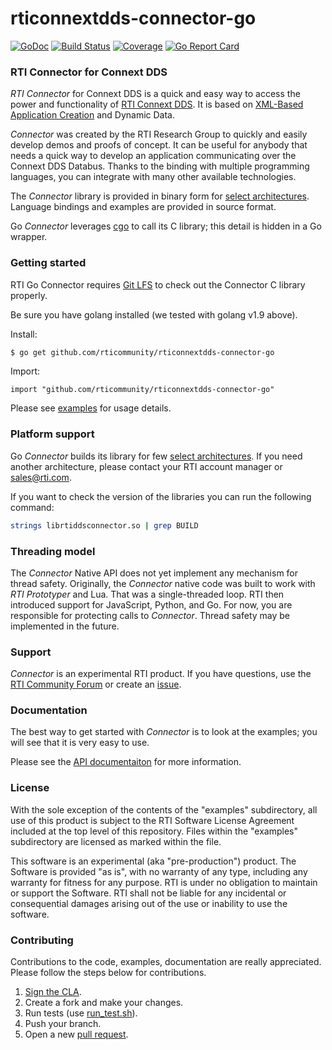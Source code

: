 rticonnextdds-connector-go
=======
[![GoDoc](https://godoc.org/github.com/rticommunity/rticonnextdds-connector-go?status.png)](https://godoc.org/github.com/rticommunity/rticonnextdds-connector-go) [![Build Status](https://travis-ci.org/rticommunity/rticonnextdds-connector-go.svg?branch=master)](https://travis-ci.org/rticommunity/rticonnextdds-connector-go) [![Coverage](https://codecov.io/gh/rticommunity/rticonnextdds-connector-go/branch/master/graph/badge.svg)](https://codecov.io/gh/rticommunity/rticonnextdds-connector-go)
[![Go Report Card](https://goreportcard.com/badge/github.com/rticommunity/rticonnextdds-connector-go)](https://goreportcard.com/report/github.com/rticommunity/rticonnextdds-connector-go)

### RTI Connector for Connext DDS
*RTI Connector* for Connext DDS is a quick and easy way to access the power and
functionality of [RTI Connext DDS](http://www.rti.com/products/index.html).
It is based on [XML-Based Application Creation](https://community.rti.com/static/documentation/connext-dds/6.0.0/doc/manuals/connext_dds/xml_application_creation/RTI_ConnextDDS_CoreLibraries_XML_AppCreation_GettingStarted.pdf) and Dynamic Data.

*Connector* was created by the RTI Research Group to quickly and easily develop demos
and proofs of concept. It can be useful for anybody that needs
a quick way to develop an application communicating over the Connext DDS Databus.
Thanks to the binding with multiple programming languages, you can integrate
with many other available technologies.

The *Connector* library is provided in binary form for [select architectures](https://github.com/rticommunity/rticonnextdds-connector/tree/master/lib). Language bindings and examples are provided in source format.

Go *Connector* leverages [cgo](https://golang.org/cmd/cgo) to call its C library;
this detail is hidden in a Go wrapper. 

### Getting started
RTI Go Connector requires [Git LFS](https://github.com/git-lfs/git-lfs/wiki/Installation) to check out the Connector C library properly. 

Be sure you have golang installed (we tested with golang v1.9 above). 

Install:
```bash
$ go get github.com/rticommunity/rticonnextdds-connector-go
```

Import:
```golang
import "github.com/rticommunity/rticonnextdds-connector-go"
```

Please see [examples](examples/README.md) for usage details.

### Platform support
Go *Connector* builds its library for few [select architectures](https://github.com/rticommunity/rticonnextdds-connector/tree/master/lib). If you need another architecture, please contact your RTI account manager or sales@rti.com.

If you want to check the version of the libraries you can run the following command:

``` bash
strings librtiddsconnector.so | grep BUILD
```

### Threading model
The *Connector* Native API does not yet implement any mechanism for thread safety. Originally, the *Connector* native code was built to work with *RTI Prototyper* and Lua. That was a single-threaded loop. RTI then introduced support for JavaScript, Python, and Go. For now, you are responsible for protecting calls to *Connector*. Thread safety
may be implemented in the future.

### Support
*Connector* is an experimental RTI product. If you have questions, use the [RTI Community Forum](https://community.rti.com/forums/technical-questions) or create an [issue](https://github.com/rticommunity/rticonnextdds-connector-go/issues).

### Documentation
The best way to get started with *Connector* is to look at the
examples; you will see that it is very easy to use.

Please see the [API documentaiton](https://godoc.org/github.com/rticommunity/rticonnextdds-connector-go) for more information.

### License
With the sole exception of the contents of the "examples" subdirectory, all use of this product is subject to the RTI Software License Agreement included at the top level of this repository. Files within the "examples" subdirectory are licensed as marked within the file.

This software is an experimental (aka "pre-production") product. The Software is provided "as is", with no warranty of any type, including any warranty for fitness for any purpose. RTI is under no obligation to maintain or support the Software. RTI shall not be liable for any incidental or consequential damages arising out of the use or inability to use the software.

### Contributing
Contributions to the code, examples, documentation are really appreciated. Please follow the steps below for contributions. 

1. [Sign the CLA](CONTRIBUTING.md).
1. Create a fork and make your changes.
1. Run tests (use [run_test.sh](run_test.sh)).
1. Push your branch.
1. Open a new [pull request](https://github.com/rticommunity/rticonnextdds-connector-go/compare).
